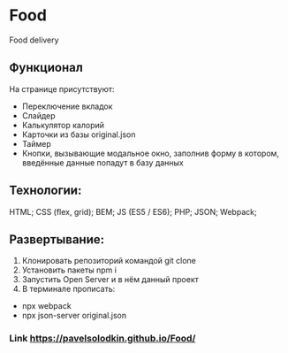 # Food

Food delivery

## Функционал

На странице присутствуют:

- Переключение вкладок
- Слайдер
- Калькулятор калорий
- Карточки из базы original.json
- Таймер
- Кнопки, вызывающие модальное окно, заполнив форму в котором, введённые данные попадут в базу данных

## Технологии:

HTML; CSS (flex, grid); BEM; JS (ES5 / ES6); PHP; JSON; Webpack;

## Развертывание:

1. Клонировать репозиторий командой git clone
2. Установить пакеты npm i
3. Запустить Open Server и в нём данный проект
4. В терминале прописать:

- npx webpack
- npx json-server original.json

### Link https://pavelsolodkin.github.io/Food/
